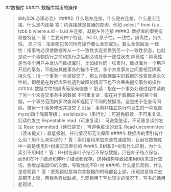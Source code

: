 ##数据库
####1. 数据库常用的操作
>《MySQL必知必会》
####2. 什么是左连接，什么是右连接，什么是全连接，什么是内连接
>答：内连接就是普通的查询，例如 select * from tz a, tzbb b where a.id = b.id
>左连接，就是左外连接
####3. 数据库的事物有哪些特征？
>答：主要有四个特征，ACID, 原子性，一致性，隔离性，持久性。
>原子性：指事物包含的所有操作要么全部成功，要么全部回滚
>一致性：指事物必须使数据库从一个一致性状态变换到另一个一致性状态，也就是说一个事物执行之前和执行之后都必须处于一致性状态
>隔离性：隔离性是当多个用户并发访问数据库时，比如操作同一张表时，数据库为一个用户开启的事务，不能被其他事务的操作干扰，多个并发事务之间要相互隔离
>持久性：指一个事务一旦被提交了，那么对数据库中的数据的改变就是永久性的，即便是在数据库系统遇到故障的情况下也不会丢失提交事务的操作
####3. 数据库中的隔离等级有哪些？
>脏读：指在一个事务处理过程中读取了另一个未提交事务中的数据
>不可重复读：指在对于数据库中的某个数据，一个事务范围内多次查询却返回了不同的数据值，这是由于在查询间隔，被另一个事务修改并提交了
>幻读：事务非独立执行时发生的一种现象
>mysql四个隔离等级：
>serializable（串行化）：可避免脏读，不可重复读，幻读的发生
>Repeatable read（可重复读）：可避免脏读，不可重复读的发生
>Read committed（读已提交）：可避免脏读的发生
>Read uncommitted （读未提交）：最低级别，任何情况都无法保障
####4. 数据库的索引有什么用？用什么来实现的？
>答：索引是用来加快查找速度的，目前在数据库中一般是使用B+树来实现索引的
####5. B树和B+树有什么区别，为什么索引不用B树？
>答：B+树在非叶子结点不保存数据，只在叶子结点保存。而B树在叶子结点和非叶子结点都保存。这种结构导致如果用B树来进行查询，会增加磁盘IO的次数，导致性能不B+树
####6. 什么是乐观锁，什么是悲观锁？
>答：悲观锁就是每次拿数据的时候都会上锁，乐观锁是每次去拿都不上锁，两锁各有优缺点，乐观锁用于写比较少的情况下，写多的话用悲观锁。